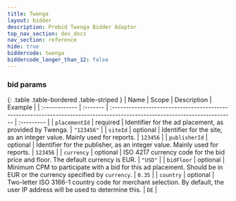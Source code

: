 ```yaml
---
title: Twenga
layout: bidder
description: Prebid Twenga Bidder Adaptor
top_nav_section: dev_docs
nav_section: reference
hide: true
biddercode: twenga
biddercode_longer_than_12: false
---
```


### bid params

{: .table .table-bordered .table-striped }
| Name          | Scope    | Description                                                                                                                | Example    |
| :------------ | :------- | :------------------------------------------------------------------------------------------------------------------------- | :--------- |
| `placementId` | required | Identifier for the ad placement, as provided by Twenga.                                                                    | `"123456"` |
| `siteId`      | optional | Identifier for the site, as an integer value. Mainly used for reports.                                                     | `123456`   |
| `publisherId` | optional | Identifier for the publisher, as an integer value. Mainly used for reports.                                                | `123456`   |
| `currency`    | optional | ISO 4217 currency code for the bid price and floor. The default currency is EUR.                                           | `"USD"`    |
| `bidFloor`    | optional | Minimum CPM to participate with a bid for this ad placement. Should be in EUR or the currency specified by `currency`.     | `0.35`     |
| `country`     | optional | Two-letter ISO 3166-1 country code for merchant selection. By default, the user IP address will be used to determine this. | `DE`       |
